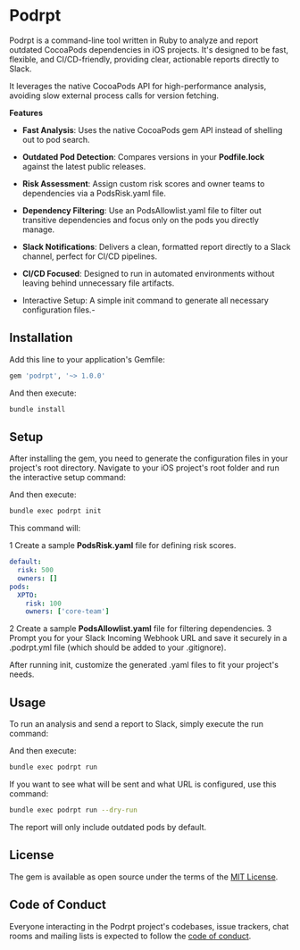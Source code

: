# Podrpt

Podrpt is a command-line tool written in Ruby to analyze and report outdated CocoaPods dependencies in iOS projects. It's designed to be fast, flexible, and CI/CD-friendly, providing clear, actionable reports directly to Slack.

It leverages the native CocoaPods API for high-performance analysis, avoiding slow external process calls for version fetching.

**Features**
- **Fast Analysis**: Uses the native CocoaPods gem API instead of shelling out to pod search.

- **Outdated Pod Detection**: Compares versions in your **Podfile.lock** against the latest public releases.

- **Risk Assessment**: Assign custom risk scores and owner teams to dependencies via a PodsRisk.yaml file.

- **Dependency Filtering**: Use an PodsAllowlist.yaml file to filter out transitive dependencies and focus only on the pods you directly manage.

- **Slack Notifications**: Delivers a clean, formatted report directly to a Slack channel, perfect for CI/CD pipelines.

- **CI/CD Focused**: Designed to run in automated environments without leaving behind unnecessary file artifacts.

- Interactive Setup: A simple init command to generate all necessary configuration files.- 

## Installation

Add this line to your application's Gemfile:
```ruby
gem 'podrpt', '~> 1.0.0'
```

And then execute:
```sh
bundle install
```

## Setup
After installing the gem, you need to generate the configuration files in your project's root directory. Navigate to your iOS project's root folder and run the interactive setup command:

And then execute:
```sh
bundle exec podrpt init
```

This command will:

1 Create a sample **PodsRisk.yaml** file for defining risk scores.
```yaml
default:
  risk: 500
  owners: []
pods:
  XPTO:
    risk: 100
    owners: ['core-team']
```

2 Create a sample **PodsAllowlist.yaml** file for filtering dependencies.
3 Prompt you for your Slack Incoming Webhook URL and save it securely in a .podrpt.yml file (which should be added to your .gitignore).

After running init, customize the generated .yaml files to fit your project's needs.

## Usage
To run an analysis and send a report to Slack, simply execute the run command:

And then execute:
```sh
bundle exec podrpt run
```

If you want to see what will be sent and what URL is configured, use this command:

```sh
bundle exec podrpt run --dry-run
```

The report will only include outdated pods by default.

## License

The gem is available as open source under the terms of the [MIT License](https://opensource.org/licenses/MIT).

## Code of Conduct

Everyone interacting in the Podrpt project's codebases, issue trackers, chat rooms and mailing lists is expected to follow the [code of conduct](https://github.com/[USERNAME]/podrpt/blob/master/CODE_OF_CONDUCT.md).
